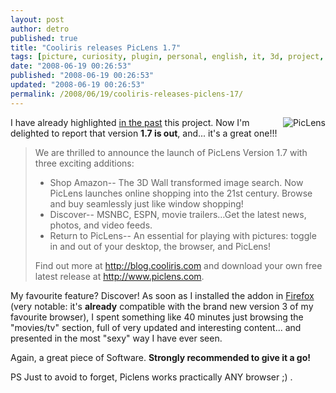 ```yaml
---
layout: post
author: detro
published: true
title: "Cooliris releases PicLens 1.7"
tags: [picture, curiosity, plugin, personal, english, it, 3d, project, addon, video, uk, graphics, release, new, browser, cool]
date: "2008-06-19 00:26:53"
published: "2008-06-19 00:26:53"
updated: "2008-06-19 00:26:53"
permalink: /2008/06/19/cooliris-releases-piclens-17/
---
```


<img src="http://cooliris.com/site/images/previews-piclens-icon.gif" alt="PicLens" align="right" />
I have already highlighted <a href="http://www.detronizator.org/2008/02/06/piclens-pictures-in-a-cool-way/">in the past</a> this project. Now I'm delighted to report that version <strong>1.7 is out</strong>, and... it's a great one!!!

<blockquote>
We are thrilled to announce the launch of PicLens Version 1.7 with three exciting additions:
<ul>
<li>Shop Amazon-- The 3D Wall transformed image search. Now PicLens launches online shopping into the 21st century. Browse and buy seamlessly just like window shopping!
</li>
<li>
Discover-- MSNBC, ESPN, movie trailers…Get the latest news, photos, and video feeds.
</li>
<li>
Return to PicLens-- An essential for playing with pictures: toggle in and out of your desktop, the browser, and PicLens!
</li>
</ul>
Find out more at <a href="http://blog.cooliris.com">http://blog.cooliris.com</a> and download your own free latest release at <a href="http://www.piclens.com">http://www.piclens.com</a>.
</blockquote>

My favourite feature? Discover!
As soon as I installed the addon in <a href="http://www.mozilla-europe.org/en/firefox/">Firefox</a> (very notable: it's <strong>already</strong> compatible with the brand new version 3 of my favourite browser), I spent something like 40 minutes just browsing the "movies/tv" section, full of very updated and interesting content... and presented in the most "sexy" way I have ever seen.

Again, a great piece of Software. <strong>Strongly recommended to give it a go!</strong>

PS Just to avoid to forget, Piclens works practically ANY browser ;) .
